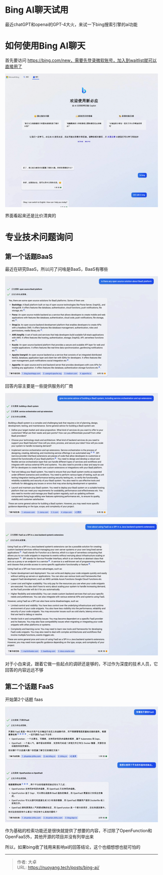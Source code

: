 # Bing AI聊天试用


<!--more-->

最近chatGPT和openai的GPT-4大火，来试一下bing搜索引擎的ai功能

# 如何使用Bing AI聊天

首先要访问 https://bing.com/new，需要先登录微软账号，加入到waitlist就可以直接用了



![image-20230315161304540](index.assets/image-20230315161304540.png)



界面看起来还是比价清爽的



# 专业技术问题询问

## 第一个话题BaaS

最近在研究BaaS，所以问了问啥是BaaS，BaaS有哪些

![image-20230315161404971](index.assets/image-20230315161404971.png)

回答内容主要是一些提供服务的厂商

![image-20230315161459786](index.assets/image-20230315161459786.png)

![image-20230315161514224](index.assets/image-20230315161514224.png)

对于小白来说，跟着它做一些起点的调研还是够的，不过作为深度的技术人员，它回答的内容远远不够

## 第二个话题 FaaS

开始第2个话题 faas

![image-20230315164541426](index.assets/image-20230315164541426.png)

作为基础的检索功能还是很快就提供了想要的内容，不过除了OpenFunction和OpenFaaS外，其他开源的项目并没有列举出来



所以，如果bing收了钱用来影响ai的回答结论，这个也细想想也挺可怕的


---

> 作者: 大卓  
> URL: https://nuoyang.tech/posts/bing-ai/  

